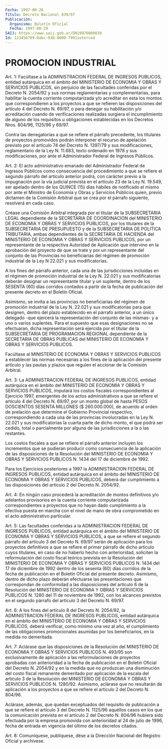 ```yaml
---
Fecha: 1997-08-26
Título: Decreto Nacional 839/97
Publicación:
  Organismo: Boletín Oficial
  Fecha: 1997-08-29
SAIJ: https://www.saij.gob.ar/DN19970000839
Id: 123456789-0abc-938-0000-7991soterced
---
```

# PROMOCION INDUSTRIAL

<a id="1"></a>
Art. 1: Facúltase a la ADMINISTRACION  FEDERAL  DE  INGRESOS PUBLICOS,  entidad  autárquica  en  el  ámbito  del  MINISTERIO  DE ECONOMIA  Y OBRAS  Y  SERVICIOS  PUBLICOS,  sin  perjuicio  de  las facultades  conferidas  por  el  Decreto  N. 2054/92  y  sus normas reglamentarias    y   complementarias,  para  habilitar  la  cuenta corriente computarizada  y/o  acreditar  en  esta  los  montos  que correspondieren a los proyectos a que se refieren las disposiciones del artículo 4 del Decreto N. 69/97, o para denegar su habilitación y/o acreditación  cuando  de  verificaciones realizadas surgiera el incumplimiento  de  alguno  de  los    requisitos   u  obligaciones establecidas  en  los  Decretos  Nros.  804/96,  1125/96  y   69/97.

Contra las denegatorias a que se refiere el párrafo precedente, los titulares  de proyectos promovidos podrán interponer el recurso  de apelación previsto  por el artículo 74 del Decreto N. 1397/79 y sus modificaciones, reglamentario de la Ley N. 11.683, texto ordenado en 1978 y sus modificaciones,  por  ante  el  Administrador Federal de Ingresos Públicos.

<a id="2"></a>
Art. 2: El acto administrativo emanado del  Administrador  Federal de  Ingresos Públicos como consecuencia del procedimiento a que  se refiere  el  segundo  párrafo  del  artículo  anterior  podrá,  con carácter previo a la impugnación por la vía judicial prevista en el artículo 23  de  la Ley N. 19.549, ser apelado dentro de los QUINCE (15) días hábiles de  notificado  el  mismo por ante el Ministro de Economía y Obras y Servicios Públicos quien,  previo dictamen de la Comisión  Arbitral que se crea por el párrafo siguiente,  resolverá en cada caso.

Créase una  Comisión  Arbitral  integrada  por  el  titular  de  la SUBSECRETARIA  LEGAL  dependiente  de la SECRETARIA DE COORDINACION del MINISTERIO DE ECONOMIA Y OBRAS Y  SERVICIOS  PUBLICOS,  por los titulares  de la SUBSECRETARIA DE PRESUPUESTO y de la SUBSECRETARIA DE POLITICA  TRIBUTARIA,  ambas  dependientes  de  la SECRETARIA DE HACIENDA  del MINISTERIO DE ECONOMIA Y OBRAS Y SERVICIOS  PUBLICOS, por un representante  de  la respectiva Autoridad de Aplicación que intervino en la aprobación  del  proyecto  de que se trate y por un representante del conjunto de las Provincias  no  beneficiarias del régimen de promoción industrial de la Ley N 22.021 y sus modificatorias.

A  los  fines  del párrafo anterior, cada una de las jurisdicciones incluidas en el régimen de promoción industrial de la Ley N. 22.021 y sus modificatorias deberán designar un representante titular y un suplente, dentro de  los  SESENTA  (60)  días  corridos  contados a partir  de  la  fecha  de  publicación  del presente decreto en  el Boletín Oficial.

Asimismo, se invita a las provincias no beneficiarias  del  régimen de  promoción industrial  de  la Ley N. 22.021 y sus modificatorias para  que  designen, dentro del plazo  establecido  en  el  párrafo anterior, a  un  único delegado -que ejercerá la representación del conjunto de las mismas-  y  a  uno  o  varios  suplentes.  Para  el supuesto que esas designaciones no se efectuaran, dicha representación  será ejercida por el titular de la SUBSECRETARIA DE PROGRAMACION  REGIONAL   dependiente  de  la  SECRETARIA  DE  OBRAS PUBLICAS del MINISTERIO DE  ECONOMIA  Y  OBRAS Y SERVICIOS PUBLICOS.

Facúltase al MINISTERIO DE ECONOMIA Y OBRAS  Y SERVICIOS PUBLICOS a establecer las normas necesarias a los fines de  la  aplicación del presente artículo y las pautas y plazos que regulen el  accionar de la Comisión Arbitral.

<a id="3"></a>
Art.  3: La ADMINISTRACION FEDERAL DE INGRESOS PUBLICOS,  entidad autárquica  en  el  ámbito  del  MINISTERIO  DE  ECONOMIA Y OBRAS Y SERVICIOS  PUBLICOS,  imputará los costos fiscales correspondientes al Ejercicio 1997, emergentes de los actos administrativos a que se refiere el artículo 4 del Decreto N. 69/97, por un monto global de hasta PESOS DOSCIENTOS SESENTA MILLONES ($ 260.000.000), de acuerdo al  orden  de  prelación  que  determine  el   Gobierno  Provincial respectivo, correspondiendo a cada una de las provincias involucradas  en la  Ley N. 22.021 y sus modificatorias  la  cuarta parte de dicho monto, el que podrá ser cedido, total o parcialmente por  alguna  de  las   jurisdicciones  a  la  o  las  restantes.

Los costos fiscales a que  se  refiere el párrafo anterior incluyen los incrementos que se pudieran  producir  como  consecuencia de la aplicación de las disposiciones de la Resolución del  MINISTERIO DE ECONOMIA Y OBRAS Y SERVICIOS PUBLICOS N. 1434 del 17 de diciembre de 1992.

Para los Ejercicios posteriores a 1997 la ADMINISTRACION FEDERAL DE INGRESOS  PUBLICOS, entidad autárquica en el ámbito del  MINISTERIO DE ECONOMIA Y OBRAS Y SERVICIOS PUBLICOS, deberá dar cumplimiento a las  disposiciones  del  artículo  2  del  Decreto  N. 2054/92.

<a id="4"></a>
Art.  4: En  ningún  caso  procederá  la  acreditación  de montos definitivos  y/o  adelantos  provisorios  en  la  cuenta  corriente computarizada  correspondientes  a  proyectos  que  no  hayan  dado cumplimiento a la efectiva puesta en marcha con el nivel de mano de obra   comprometido  en  el  acto  administrativo    particular.

<a id="5"></a>
Art. 5: Las facultades conferidas a la ADMINISTRACION FEDERAL DE INGRESOS PUBLICOS,  entidad  autárquica en el ámbito del MINISTERIO DE ECONOMIA Y OBRAS Y SERVICIOS  PUBLICOS,  a  que  se  refiere  el segundo  párrafo  del  artículo 3  del  Decreto  N. 69/97 serán de aplicación  para  los  proyectos  definitivos  a que se refiere  el primer párrafo de dicho artículo cuyos titulares,  en  caso  de  no haberlo  hecho  con  anterioridad,  soliciten  la reformulación del costo  fiscal teórico prevista en la Resolución del  MINISTERIO  DE ECONOMIA Y OBRAS Y SERVICIOS PUBLICOS N. 1434 del 17 de diciembre de 1992 dentro  de  los  sesenta  (60)  días  corridos  de la fecha de publicación  en el Boletín Oficial del presente decreto.  Asimismo, dentro de dicho  plazo  deberán  efectuarse  las presentaciones que correspondan de conformidad a las disposiciones  del  artículo 6 de la  Resolución  del  MINISTERIO  DE  ECONOMIA  Y  OBRAS Y SERVICIOS PUBLICOS N. 1280  del  11  de noviembre de 1992, con los  alcances previstos en el segundo párrafo  del artículo 3 del Decreto N. 69/97.

<a id="6"></a>
Art. 6:  A los fines del artículo  8  del  Decreto  N. 2054/92,  la ADMINISTRACION  FEDERAL DE INGRESOS PUBLICOS, entidad autárquica en el ámbito del MINISTERIO  DE ECONOMIA Y OBRAS Y SERVICIOS PUBLICOS, deberá verificar, como mínimo  una  vez  al año, el cumplimiento de las obligaciones promocionales asumidas por  los  beneficiarios, en la medida no demeritada.

<a id="7"></a>
Art.  7:  Aclárase  que  las  disposiciones de la Resolución  del MINISTERIO DE ECONOMIA Y OBRAS Y SERVICIOS  PUBLICOS  N. 493/95 son exclusivamente  de  aplicación  a las reformulaciones de proyectos aprobadas con anterioridad a la fecha  de publicación en el Boletín Oficial del Decreto N. 2054/92 y en la medida  que  no produzcan una disminución del costo fiscal remanente demeritado por aplicación de la  escala  del  artículo  3  de  la  Resolución del MINISTERIO  DE ECONOMIA Y OBRAS Y SERVICIOS PUBLICOS N. 1280/92. Asimismo, aclárase que no resultarán de aplicación a los proyectos a que se refiere el artículo 2 del Decreto N. 804/96.

Aclárase,  además,  que  quedan  exceptuados    del   requisito  de publicación  a que se refiere el artículo 3 del Decreto N. 1125/96 aquéllos casos en los que la comunicación prevista en el artículo 2 del  Decreto  N. 804/96  hubiera  sido  efectuada  por  la  empresa promovida con anterioridad al 24 de julio de 1996, fecha de entrada en vigencia del último de los decretos citados.

<a id="8"></a>
Art. 8: Comuníquese, publíquese, dése a la Dirección Nacional del Registro  Oficial  y  archívese.